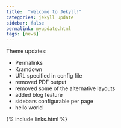 ```yaml
---
title:  "Welcome to Jekyll!"
categories: jekyll update
sidebar: false
permalink: myupdate.html
tags: [news]
---
```



Theme updates:

- Permalinks
- Kramdown
- URL specified in config file
- removed PDF output
- removed some of the alternative layouts
- added blog feature
- sidebars configurable per page
- hello world

{% include links.html %}
